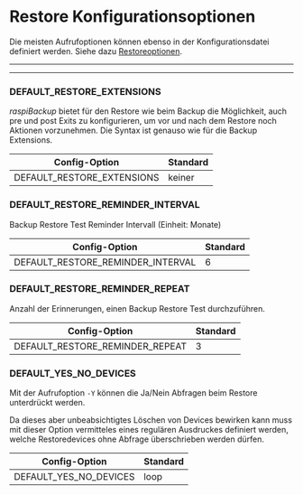 # Restore Konfigurationsoptionen

Die meisten Aufrufoptionen können ebenso in der Konfigurationsdatei
definiert werden. Siehe dazu [Restoreoptionen](restore-options.md).

<div class="table-wrapper-for-options">

------------------

<!-- toc -->

------------------

### DEFAULT_RESTORE_EXTENSIONS

*raspiBackup* bietet für den Restore wie beim Backup die Möglichkeit,
auch pre und post Exits zu konfigurieren, um vor und nach dem Restore noch
Aktionen vorzunehmen. Die Syntax ist genauso wie für die Backup Extensions.

| Config-Option              | Standard |
|----------------------------|----------|
| DEFAULT_RESTORE_EXTENSIONS | keiner   |


### DEFAULT_RESTORE_REMINDER_INTERVAL

Backup Restore Test Reminder Intervall (Einheit: Monate)

| Config-Option              | Standard |
|----------------------------|----------|
| DEFAULT_RESTORE_REMINDER_INTERVAL | 6 |

### DEFAULT_RESTORE_REMINDER_REPEAT

Anzahl der Erinnerungen, einen Backup Restore Test durchzuführen.

| Config-Option              | Standard |
|----------------------------|----------|
| DEFAULT_RESTORE_REMINDER_REPEAT | 3   |

### DEFAULT_YES_NO_DEVICES

Mit der Aufrufoption `-Y` können die Ja/Nein
Abfragen beim Restore unterdrückt werden.

Da dieses aber unbeabsichtigtes Löschen von
Devices bewirken kann muss mit dieser Option
vermitteles eines regulären Ausdruckes
definiert werden, welche Restoredevices
ohne Abfrage überschrieben werden dürfen.

| Config-Option              | Standard |
|----------------------------|----------|
| DEFAULT_YES_NO_DEVICES     | loop   |

</div>

[.status]: rst

